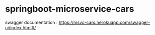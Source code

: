 # springboot-microservice-cars
swagger documentation : https://msvc-cars.herokuapp.com/swagger-ui/index.html#/
